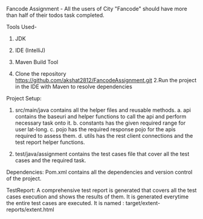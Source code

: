 Fancode Assignment - All the users of City "Fancode" should have more than half of their todos task completed.

Tools Used-
  1. JDK
  2. IDE (IntelliJ)
  3. Maven Build Tool

1. Clone the repository
    https://github.com/akshat2812/FancodeAssignment.git
2.Run the project in the IDE with Maven to resolve dependencies

Project Setup:
1. src/main/java contains all the helper files and reusable methods.
     a. api contains the baseuri and helper functions to call the api and perform necessary task onto it.
     b. constants has the given required range for user lat-long.
     c. pojo has the required response pojo for the apis required to assess them.
     d. utils has the rest client connections and the test report helper functions.

2. test/java/assignment contains the test cases file that cover all the test cases and the required task.

Dependencies:
  Pom.xml contains all the dependencies and version control of the project.

TestReport:
  A comprehensive test report is generated that covers all the test cases execution and shows the results of them.
  It is generated everytime the entire test cases are executed.
  It is named : target/extent-reports/extent.html






     
